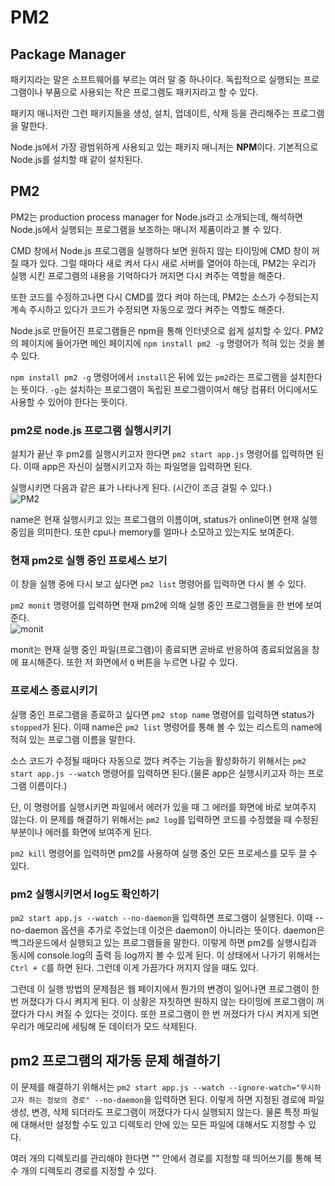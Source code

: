 # PM2
  
## Package Manager
  
패키지라는 말은 소프트웨어를 부르는 여러 말 중 하나이다. 독립적으로 실행되는 프로그램이나 부품으로 사용되는 작은 프로그램도 패키지라고 할 수 있다.  
  
패키지 매니저란 그런 패키지들을 생성, 설치, 업데이트, 삭제 등을 관리해주는 프로그램을 말한다.  
  
Node.js에서 가장 광범위하게 사용되고 있는 패키지 매니저는 **NPM**이다. 기본적으로 Node.js를 설치할 때 같이 설치된다.  
  
## PM2
  
PM2는 production process manager for Node.js라고 소개되는데, 해석하면 Node.js에서 실행되는 프로그램을 보조하는 매니저 제품이라고 볼 수 있다.  
  
CMD 창에서 Node.js 프로그램을 실행하다 보면 원하지 않는 타이밍에 CMD 창이 꺼질 때가 있다. 그럴 때마다 새로 켜서 다시 새로 서버를 열어야 하는데, PM2는 우리가 실행 시킨 프로그램의 내용을 기억하다가 꺼지면 다시 켜주는 역할을 해준다.  
  
또한 코드를 수정하고나면 다시 CMD를 껐다 켜야 하는데, PM2는 소스가 수정되는지 계속 주시하고 있다가 코드가 수정되면 자동으로 껐다 켜주는 역할도 해준다.  
  
Node.js로 만들어진 프로그램들은 npm을 통해 인터넷으로 쉽게 설치할 수 있다. PM2의 페이지에 들어가면 메인 페이지에 `npm install pm2 -g` 명령어가 적혀 있는 것을 볼 수 있다.  
  
`npm install pm2 -g` 명령어에서 `install`은 뒤에 있는 `pm2`라는 프로그램을 설치한다는 뜻이다. `-g`는 설치하는 프로그램이 독립된 프로그램이여서 해당 컴퓨터 어디에서도 사용할 수 있어야 한다는 뜻이다.  
  
### pm2로 node.js 프로그램 실행시키기
  
설치가 끝난 후 pm2를 실행시키고자 한다면 `pm2 start app.js` 명령어를 입력하면 된다. 이때 app은 자신이 실행시키고자 하는 파일명을 입력하면 된다.  
  
실행시키면 다음과 같은 표가 나타나게 된다. (시간이 조금 걸릴 수 있다.)  
![PM2](https://user-images.githubusercontent.com/51042546/79287291-4f924380-7efe-11ea-9176-f1f8f89334ac.JPG)  
  
name은 현재 실행시키고 있는 프로그램의 이름이며, status가 online이면 현재 실행 중임을 의미한다. 또한 cpu나 memory를 얼마나 소모하고 있는지도 보여준다.  
  
### 현재 pm2로 실행 중인 프로세스 보기
  
이 창을 실행 중에 다시 보고 싶다면 `pm2 list` 명령어를 입력하면 다시 볼 수 있다.  
  
`pm2 monit` 명령어를 입력하면 현재 pm2에 의해 실행 중인 프로그램들을 한 번에 보여준다.  
![monit](https://user-images.githubusercontent.com/51042546/79287564-21f9ca00-7eff-11ea-9c51-b9becd3fca38.JPG)  
  
monit는 현재 실행 중인 파일(프로그램)이 종료되면 곧바로 반응하여 종료되었음을 창에 표시해준다. 또한 저 화면에서 `Q` 버튼을 누르면 나갈 수 있다.  
  
### 프로세스 종료시키기
  
실행 중인 프로그램을 종료하고 싶다면 `pm2 stop name` 명령어를 입력하면 status가 `stopped`가 된다. 이때 name은 `pm2 list` 명령어를 통해 볼 수 있는 리스트의 name에 적혀 있는 프로그램 이름을 말한다.  
  
소스 코드가 수정될 때마다 자동으로 껐다 켜주는 기능을 활성화하기 위해서는 `pm2 start app.js --watch` 명령어를 입력하면 된다.(물론 app은 실행시키고자 하는 프로그램 이름이다.)  
  
단, 이 명령어를 실행시키면 파일에서 에러가 있을 때 그 에러를 화면에 바로 보여주지 않는다. 이 문제를 해결하기 위해서는 `pm2 log`를 입력하면 코드를 수정했을 때 수정된 부분이나 에러를 화면에 보여주게 된다.  
  
`pm2 kill` 명령어를 입력하면 pm2를 사용하여 실행 중인 모든 프로세스를 모두 끌 수 있다.  
  
### pm2 실행시키면서 log도 확인하기
  
`pm2 start app.js --watch --no-daemon`을 입력하면 프로그램이 실행된다. 이때 --no-daemon 옵션을 추가로 주었는데 이것은 daemon이 아니라는 뜻이다. daemon은 백그라운드에서 실행되고 있는 프로그램들을 말한다. 이렇게 하면 pm2를 실행시킴과 동시에 console.log의 출력 등 log까지 볼 수 있게 된다. 이 상태에서 나가기 위해서는 `Ctrl + C`를 하면 된다. 그런데 이게 가끔가다 꺼지지 않을 때도 있다.  
  
그런데 이 실행 방법의 문제점은 웹 페이지에서 뭔가의 변경이 일어나면 프로그램이 한 번 꺼졌다가 다시 켜지게 된다. 이 상황은 자칫하면 원하지 않는 타이밍에 프로그램이 꺼졌다가 다시 켜질 수 있다는 것이다. 또한 프로그램이 한 번 꺼졌다가 다시 켜지게 되면 우리가 메모리에 세팅해 둔 데이터가 모드 삭제된다.  
  
## pm2 프로그램의 재가동 문제 해결하기
  
이 문제를 해결하기 위해서는 `pm2 start app.js --watch --ignore-watch="무시하고자 하는 정보의 경로" --no-daemon`을 입력하면 된다. 이렇게 하면 지정된 경로에 파일 생성, 변경, 삭제 되더라도 프로그램이 꺼졌다가 다시 실행되지 않는다. 물론 특정 파일에 대해서만 설정할 수도 있고 디렉토리 안에 있는 모든 파일에 대해서도 지정할 수 있다.  
  
여러 개의 디렉토리를 관리해야 한다면 "" 안에서 경로를 지정할 때 띄어쓰기를 통해 복수 개의 디렉토리 경로를 지정할 수 있다.  
